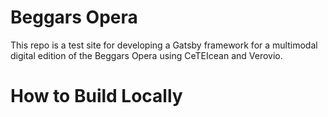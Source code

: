 # Beggars Opera

This repo is a test site for developing a Gatsby framework for a multimodal digital edition of the Beggars Opera using CeTEIcean and Verovio.

# How to Build Locally
